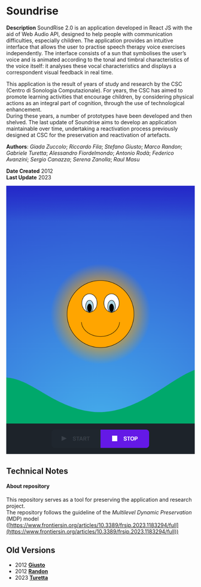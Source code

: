 # Soundrise

**Description** SoundRise 2.0 is an application developed in React JS with the aid of Web Audio API, designed to help people with communication difficulties, especially children. The application provides an intuitive interface that allows the user to practise speech therapy voice exercises independently. The interface consists of a sun that symbolises the user’s voice and is animated according to the tonal and timbral characteristics of the voice itself: it analyses these vocal characteristics and displays a correspondent visual feedback in real time.

This application is the result of years of study and research by the CSC (Centro di Sonologia Computazionale). For years, the CSC has aimed to promote learning activities that encourage children, by considering physical actions as an integral part of cognition, through the use of technological enhancement.  
During these years, a number of prototypes have been developed and then shelved. The last update of Soundrise aims to develop an application maintainable over time, undertaking a reactivation process previously designed at CSC for the preservation and reactivation of artefacts.  
  
**Authors**: _Giada Zuccolo_; _Riccardo Fila_; _Stefano Giusto_; _Marco Randon_; _Gabriele Turetta_; _Alessandro Fiordelmondo_; _Antonio Rodà_; _Federico Avanzini_; _Sergio Canazza_; _Serena Zanolla_; _Raul Masu_

**Date Created** 2012  
**Last Update** 2023  

![SOUNDRISE 2.0](archive/photo/2023-soundrise2.0.png)

## Technical Notes


#### About repository
This repository serves as a tool for preserving the application and research project.  
The repository follows the guideline of the _Multilevel Dynamic Preservation_ (MDP) model ([https://www.frontiersin.org/articles/10.3389/frsip.2023.1183294/full](https://www.frontiersin.org/articles/10.3389/frsip.2023.1183294/full))  


## Old Versions
- 2012 [__Giusto__](https://github.com/zGiada/soundrise-application/blob/main/2012_Giusto/README.md)
- 2012 [__Randon__](https://github.com/zGiada/soundrise-application/blob/main/2012_Randon/README.md)
- 2023 [__Turetta__](https://github.com/zGiada/soundrise-application/blob/main/2023_Turetta/README.md)

